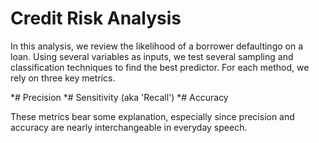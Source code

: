 # Credit Risk Analysis

In this analysis, we review the likelihood of a borrower defaultingo on a loan. Using several variables as inputs, we test several sampling and classification techniques to find the best predictor. For each method, we rely on three key metrics. 

*# Precision
*# Sensitivity (aka 'Recall')
*# Accuracy

These metrics bear some explanation, especially since precision and accuracy are nearly interchangeable in everyday speech. 
